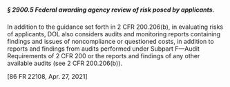 ##### § 2900.5 Federal awarding agency review of risk posed by applicants. #####

In addition to the guidance set forth in 2 CFR 200.206(b), in evaluating risks of applicants, DOL also considers audits and monitoring reports containing findings and issues of noncompliance or questioned costs, in addition to reports and findings from audits performed under Subpart F—Audit Requirements of 2 CFR 200 or the reports and findings of any other available audits (see 2 CFR 200.206(b)).

[86 FR 22108, Apr. 27, 2021]